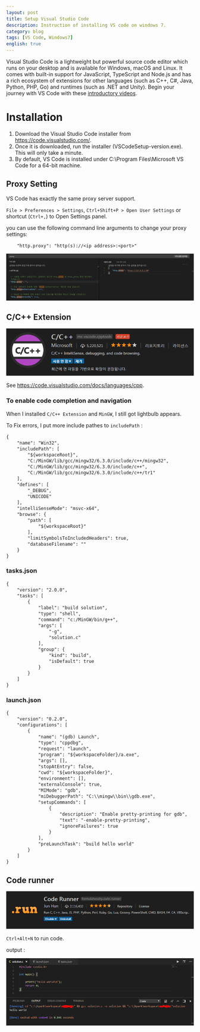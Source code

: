 ```yaml
---
layout: post
title: Setup Visual Studio Code
description: Instruction of installing VS code on windows 7.
category: blog
tags: [VS Code, Windows7]
english: true
---
```


Visual Studio Code is a lightweight but powerful source code editor which runs on your desktop and is available for Windows, macOS and Linux. It comes with built-in support for JavaScript, TypeScript and Node.js and has a rich ecosystem of extensions for other languages (such as C++, C#, Java, Python, PHP, Go) and runtimes (such as .NET and Unity). Begin your journey with VS Code with these [introductory videos](https://code.visualstudio.com/docs/introvideos/overview).


# Installation

1. Download the Visual Studio Code installer from <https://code.visualstudio.com/>.
2. Once it is downloaded, run the installer (VSCodeSetup-version.exe). This will only take a minute.
3. By default, VS Code is installed under C:\Program Files\Microsoft VS Code for a 64-bit machine.

## Proxy Setting

VS Code has exactly the same proxy server support.

`File > Preferences > Settings`, `Ctrl+Shift+P > Open User Settings` or shortcut (`Ctrl+,`) to Open Settings panel.

you can use the following command line arguments to change your proxy settings:

```
    "http.proxy": "http(s)://<ip address>:<port>"
```

![](/images/posts/visual-studio-code/proxy-setting.PNG)




## C/C++ Extension

![](/images/posts/visual-studio-code/c-extension.png)

See <https://code.visualstudio.com/docs/languages/cpp>.


### To enable code completion and navigation

When I installed `C/C++ Extension` and `MinGW`, I still got lightbulb appears.

To Fix errors, I put more include pathes to `includePath` :
```
{
    "name": "Win32",
    "includePath": [
        "${workspaceRoot}",
        "C:/MinGW/lib/gcc/mingw32/6.3.0/include/c++/mingw32",
        "C:/MinGW/lib/gcc/mingw32/6.3.0/include/c++",
        "C:/MinGW/lib/gcc/mingw32/6.3.0/include/c++/tr1"
    ],
    "defines": [
        "_DEBUG",
        "UNICODE"
    ],
    "intelliSenseMode": "msvc-x64",
    "browse": {
        "path": [
            "${workspaceRoot}"
        ],
        "limitSymbolsToIncludedHeaders": true,
        "databaseFilename": ""
    }
}
```

### tasks.json

```
{
    "version": "2.0.0",
    "tasks": [
        {
            "label": "build solution",
            "type": "shell",
            "command": "c:/MinGW/bin/g++",
            "args": [
                "-g",
                "solution.c"
            ],
            "group": {
                "kind": "build",
                "isDefault": true
            }
        }
    ]
}
```

### launch.json
```
{
    "version": "0.2.0",
    "configurations": [
        {
            "name": "(gdb) Launch",
            "type": "cppdbg",
            "request": "launch",
            "program": "${workspaceFolder}/a.exe",
            "args": [],
            "stopAtEntry": false,
            "cwd": "${workspaceFolder}",
            "environment": [],
            "externalConsole": true,
            "MIMode": "gdb",
            "miDebuggerPath": "C:\\mingw\\bin\\gdb.exe",
            "setupCommands": [
                {
                    "description": "Enable pretty-printing for gdb",
                    "text": "-enable-pretty-printing",
                    "ignoreFailures": true
                }
            ],
            "preLaunchTask": "build hello world"
        }
    ]
}
```

## Code runner

![](/images/posts/visual-studio-code/code-runner.png)

`Ctrl+Alt+N` to run code.

output :

![output](/images/posts/visual-studio-code/output.PNG)
